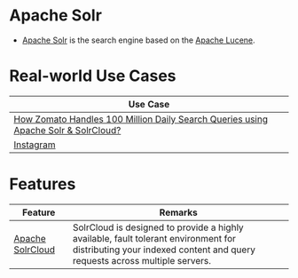 # Apache Solr
- [Apache Solr](https://solr.apache.org/) is the search engine based on the [Apache Lucene](Readme.md).

# Real-world Use Cases

| Use Case                                                                                                                                        |
|-------------------------------------------------------------------------------------------------------------------------------------------------|
| [How Zomato Handles 100 Million Daily Search Queries using Apache Solr & SolrCloud?](../../0_HLDUseCasesProblems/FoodOrderingZomatoSwiggy/Readme.md) |
| [Instagram](../../0_HLDUseCasesProblems/SocialNetworkFacebookInstagram/Readme.md)                                                                             |

# Features

| Feature                                                                                   | Remarks                                                                                                                                                           |
|-------------------------------------------------------------------------------------------|-------------------------------------------------------------------------------------------------------------------------------------------------------------------|
| [Apache SolrCloud](https://solr.apache.org/guide/6_6/getting-started-with-solrcloud.html) | SolrCloud is designed to provide a highly available, fault tolerant environment for distributing your indexed content and query requests across multiple servers. |
